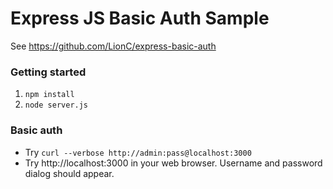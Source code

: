 # Express JS Basic Auth Sample

See https://github.com/LionC/express-basic-auth

### Getting started

1. `npm install`
1. `node server.js`

### Basic auth

* Try `curl --verbose http://admin:pass@localhost:3000`
* Try http://localhost:3000 in your web browser.  Username and password dialog should appear.